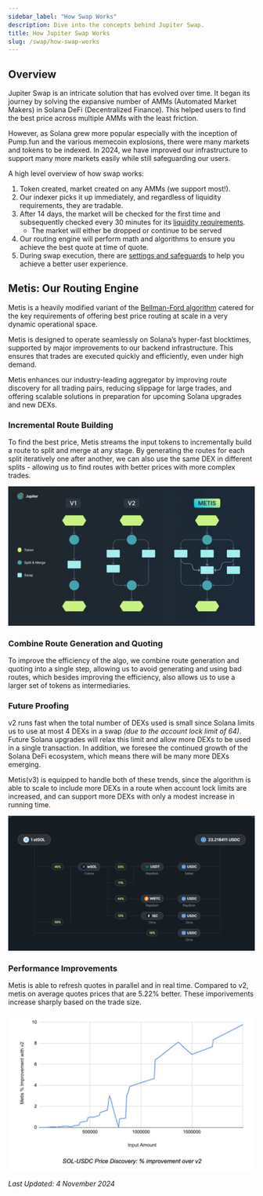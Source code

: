 ```yaml
---
sidebar_label: "How Swap Works"
description: Dive into the concepts behind Jupiter Swap.
title: How Jupiter Swap Works
slug: /swap/how-swap-works
---
```


<head>
    <title>Jupiter Swap | Quickstart</title>
    <meta name="twitter:card" content="summary" />
</head>

## Overview

Jupiter Swap is an intricate solution that has evolved over time. It began its journey by solving the expansive number of AMMs (Automated Market Makers) in Solana DeFi (Decentralized Finance). This helped users to find the best price across multiple AMMs with the least friction.

However, as Solana grew more popular especially with the inception of Pump.fun and the various memecoin explosions, there were many markets and tokens to be indexed. In 2024, we have improved our infrastructure to support many more markets easily while still safeguarding our users.

A high level overview of how swap works:

1. Token created, market created on any AMMs (we support most!).
2. Our indexer picks it up immediately, and regardless of liquidity requirements, they are tradable.
3. After 14 days, the market will be checked for the first time and subsequently checked every 30 minutes for its [liquidity requirements](../general/get-your-token-on-jupiter#how-to-get-your-pool-routed-on-jupiter).
    - The market will either be dropped or continue to be served
4. Our routing engine will perform math and algorithms to ensure you achieve the best quote at time of quote.
5. During swap execution, there are [settings and safeguards](../swap/tutorials) to help you achieve a better user experience.

## Metis: Our Routing Engine

Metis is a heavily modified variant of the [Bellman-Ford algorithm](https://en.wikipedia.org/wiki/Bellman%E2%80%93Ford_algorithm) catered for the key requirements of offering best price routing at scale in a very dynamic operational space.

Metis is designed to operate seamlessly on Solana’s hyper-fast blocktimes, supported by major improvements to our backend infrastructure. This ensures that trades are executed quickly and efficiently, even under high demand.

Metis enhances our industry-leading aggregator by improving route discovery for all trading pairs, reducing slippage for large trades, and offering scalable solutions in preparation for upcoming Solana upgrades and new DEXs.

### Incremental Route Building

To find the best price, Metis streams the input tokens to incrementally build a route to split and merge at any stage. By generating the routes for each split iteratively one after another, we can also use the same DEX in different splits - allowing us to find routes with better prices with more complex trades.

![Metis2](../1-swap/img/Metis-2.png)

### Combine Route Generation and Quoting

To improve the efficiency of the algo, we combine route generation and quoting into a single step, allowing us to avoid generating and using bad routes, which besides improving the efficiency, also allows us to use a larger set of tokens as intermediaries.

### Future Proofing

v2 runs fast when the total number of DEXs used is small since Solana limits us to use at most 4 DEXs in a swap *(due to the account lock limit of 64)*. Future Solana upgrades will relax this limit and allow more DEXs to be used in a single transaction. In addition, we foresee the continued growth of the Solana DeFi ecosystem, which means there will be many more DEXs emerging.

Metis(v3) is equipped to handle both of these trends, since the algorithm is able to scale to include more DEXs in a route when account lock limits are increased, and can support more DEXs with only a modest increase in running time.

![Metis3](../1-swap/img/Metis-3.png)

### Performance Improvements

Metis is able to refresh quotes in parallel and in real time. Compared to v2, metis on average quotes prices that are 5.22% better. These imporivements increase sharply based on the trade size.

![Metis4](../1-swap/img/Metis-4.jpg)

*Last Updated: 4 November 2024*
